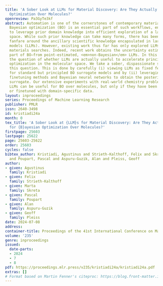 ```yaml
---
title: 'A Sober Look at LLMs for Material Discovery: Are They Actually Good for Bayesian
  Optimization Over Molecules?'
openreview: Pa3GyTe3kf
abstract: Automation is one of the cornerstones of contemporary material discovery.
  Bayesian optimization (BO) is an essential part of such workflows, enabling scientists
  to leverage prior domain knowledge into efficient exploration of a large molecular
  space. While such prior knowledge can take many forms, there has been significant
  fanfare around the ancillary scientific knowledge encapsulated in large language
  models (LLMs). However, existing work thus far has only explored LLMs for heuristic
  materials searches. Indeed, recent work obtains the uncertainty estimate—an integral
  part of BO—from point-estimated, <em>non-Bayesian</em> LLMs. In this work, we study
  the question of whether LLMs are actually useful to accelerate principled <em>Bayesian</em>
  optimization in the molecular space. We take a sober, dispassionate stance in answering
  this question. This is done by carefully (i) viewing LLMs as fixed feature extractors
  for standard but principled BO surrogate models and by (ii) leveraging parameter-efficient
  finetuning methods and Bayesian neural networks to obtain the posterior of the LLM
  surrogate. Our extensive experiments with real-world chemistry problems show that
  LLMs can be useful for BO over molecules, but only if they have been pretrained
  or finetuned with domain-specific data.
layout: inproceedings
series: Proceedings of Machine Learning Research
publisher: PMLR
issn: 2640-3498
id: kristiadi24a
month: 0
tex_title: 'A Sober Look at {LLM}s for Material Discovery: Are They Actually Good
  for {B}ayesian Optimization Over Molecules?'
firstpage: 25603
lastpage: 25622
page: 25603-25622
order: 25603
cycles: false
bibtex_author: Kristiadi, Agustinus and Strieth-Kalthoff, Felix and Skreta, Marta
  and Poupart, Pascal and Aspuru-Guzik, Alan and Pleiss, Geoff
author:
- given: Agustinus
  family: Kristiadi
- given: Felix
  family: Strieth-Kalthoff
- given: Marta
  family: Skreta
- given: Pascal
  family: Poupart
- given: Alan
  family: Aspuru-Guzik
- given: Geoff
  family: Pleiss
date: 2024-07-08
address:
container-title: Proceedings of the 41st International Conference on Machine Learning
volume: '235'
genre: inproceedings
issued:
  date-parts:
  - 2024
  - 7
  - 8
pdf: https://proceedings.mlr.press/v235/kristiadi24a/kristiadi24a.pdf
extras: []
# Format based on Martin Fenner's citeproc: https://blog.front-matter.io/posts/citeproc-yaml-for-bibliographies/
---
```

